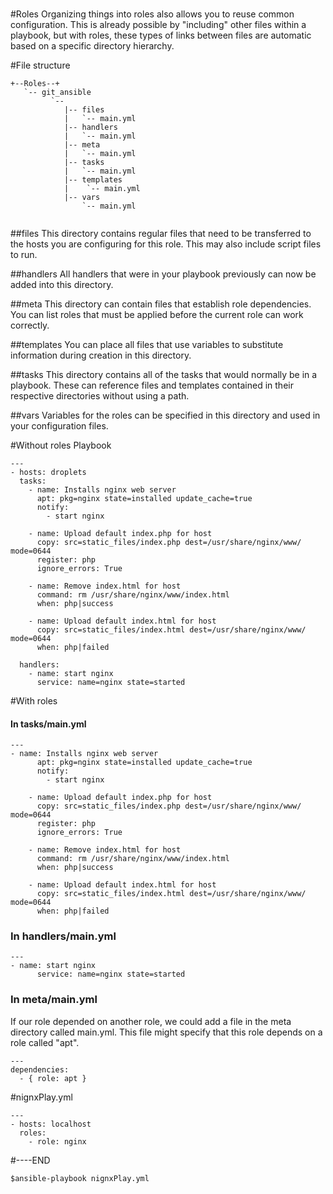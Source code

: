 ###
#Roles
Organizing things into roles also allows you to reuse common configuration.
This is already possible by "including" other files within a playbook, but with roles,
these types of links between files are automatic based on a specific directory hierarchy.

#File structure
```
+--Roles--+
   `-- git_ansible
         `--
            |-- files
            |   `-- main.yml
            |-- handlers
            |   `-- main.yml
            |-- meta
            |   `-- main.yml
            |-- tasks
            |   `-- main.yml
            |-- templates
            |    `-- main.yml
            |-- vars
                `-- main.yml
            
```
##files
This directory contains regular files that need to be transferred to the hosts you are configuring for this role. This may also include script files to run.

##handlers
All handlers that were in your playbook previously can now be added into this directory.

##meta
This directory can contain files that establish role dependencies. You can list roles that must be applied before the current role can work correctly.

##templates
You can place all files that use variables to substitute information during creation in this directory.

##tasks
This directory contains all of the tasks that would normally be in a playbook. These can reference files and templates contained in their respective directories without using a path.

##vars
Variables for the roles can be specified in this directory and used in your configuration files.

#Without roles Playbook
```
---
- hosts: droplets
  tasks:
    - name: Installs nginx web server
      apt: pkg=nginx state=installed update_cache=true
      notify:
        - start nginx

    - name: Upload default index.php for host
      copy: src=static_files/index.php dest=/usr/share/nginx/www/ mode=0644
      register: php
      ignore_errors: True

    - name: Remove index.html for host
      command: rm /usr/share/nginx/www/index.html
      when: php|success

    - name: Upload default index.html for host
      copy: src=static_files/index.html dest=/usr/share/nginx/www/ mode=0644
      when: php|failed

  handlers:
    - name: start nginx
      service: name=nginx state=started
```
#With roles
#### In tasks/main.yml
```
---
- name: Installs nginx web server
      apt: pkg=nginx state=installed update_cache=true
      notify:
        - start nginx

    - name: Upload default index.php for host
      copy: src=static_files/index.php dest=/usr/share/nginx/www/ mode=0644
      register: php
      ignore_errors: True

    - name: Remove index.html for host
      command: rm /usr/share/nginx/www/index.html
      when: php|success

    - name: Upload default index.html for host
      copy: src=static_files/index.html dest=/usr/share/nginx/www/ mode=0644
      when: php|failed
```

### In handlers/main.yml

```
---
- name: start nginx
      service: name=nginx state=started
```
### In meta/main.yml
If our role depended on another role, we could add a file in the meta directory called main.yml. This file might specify that this role depends on a role called "apt".
```
---
dependencies:
  - { role: apt }
```

#nignxPlay.yml
```
---
- hosts: localhost
  roles:
    - role: nginx
```
#----END
```
$ansible-playbook nignxPlay.yml
```
